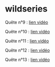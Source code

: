 # wildseries

Quête n°9 : [lien vidéo](https://www.loom.com/share/c71eb0ee204c4275b24e654f4640f98e)

Quête n°10 : [lien vidéo](https://www.loom.com/share/666426d2c6b24057a86b09804d01ac3a)

Quête n°11 : [lien vidéo](https://www.loom.com/share/adc653df5502422ab2249f49de0fb856)

Quête n°12 : [lien vidéo](https://www.loom.com/share/6a7a3ecd77de4f02a0c79b6d2a1144f8)

Quête n°13 : [lien vidéo](https://www.loom.com/share/1a89e47bc727496399eaace8efedc256)
